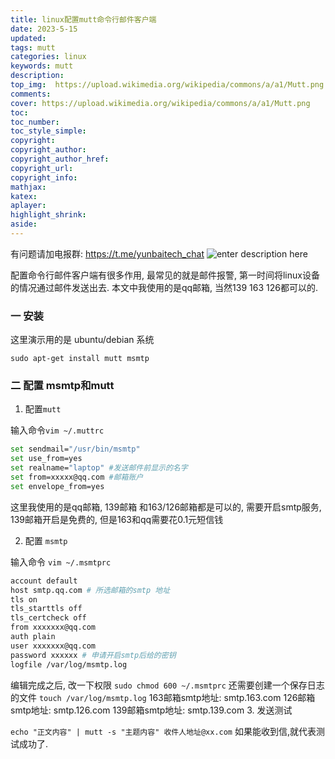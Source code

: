 ```yaml
---
title: linux配置mutt命令行邮件客户端
date: 2023-5-15
updated:
tags: mutt
categories: linux
keywords: mutt
description:
top_img:  https://upload.wikimedia.org/wikipedia/commons/a/a1/Mutt.png
comments:
cover: https://upload.wikimedia.org/wikipedia/commons/a/a1/Mutt.png
toc:
toc_number:
toc_style_simple:
copyright:
copyright_author:
copyright_author_href:
copyright_url:
copyright_info:
mathjax:
katex:
aplayer:
highlight_shrink:
aside:
---
```


有问题请加电报群: https://t.me/yunbaitech_chat
![enter description here](https://cdn.jsdelivr.net/gh/jth445600/picgo@master/小书匠/1684292410640.png)

配置命令行邮件客户端有很多作用, 最常见的就是邮件报警, 第一时间将linux设备的情况通过邮件发送出去. 
本文中我使用的是qq邮箱, 当然139 163 126都可以的.
### 一 安装
这里演示用的是 ubuntu/debian 系统
```
sudo apt-get install mutt msmtp
```
### 二 配置 msmtp和mutt

1. 配置`mutt`

输入命令`vim ~/.muttrc`
```bash
set sendmail="/usr/bin/msmtp"
set use_from=yes
set realname="laptop" #发送邮件前显示的名字
set from=xxxxx@qq.com #邮箱账户
set envelope_from=yes
```
这里我使用的是qq邮箱, 139邮箱 和163/126邮箱都是可以的, 需要开启smtp服务, 139邮箱开启是免费的, 但是163和qq需要花0.1元短信钱

2. 配置 `msmtp`

输入命令 `vim ~/.msmtprc`
```bash
account default
host smtp.qq.com # 所选邮箱的smtp 地址 
tls on
tls_starttls off 
tls_certcheck off
from xxxxxxx@qq.com
auth plain
user xxxxxxx@qq.com
password xxxxxx # 申请开启smtp后给的密钥
logfile /var/log/msmtp.log
```
编辑完成之后, 改一下权限 `sudo chmod 600 ~/.msmtprc`
还需要创建一个保存日志的文件
`touch /var/log/msmtp.log`
163邮箱smtp地址:   smtp.163.com
126邮箱smtp地址:   smtp.126.com
139邮箱smtp地址:   smtp.139.com
3.  发送测试

`echo "正文内容" | mutt -s "主题内容" 收件人地址@xx.com`
如果能收到信,就代表测试成功了.
 
